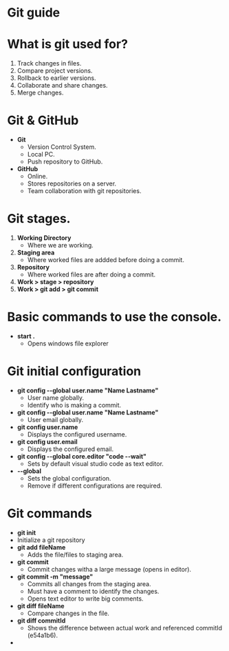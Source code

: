 # Git guide

# What is git used for?
1. Track changes in files.
2. Compare project versions.
3. Rollback to earlier versions.
4. Collaborate and share changes.
5. Merge changes.

# Git & GitHub
* **Git**
  * Version Control System.
  * Local PC.
  * Push repository to GitHub.
* **GitHub**
  * Online.
  * Stores repositories on a server.
  * Team collaboration with git repositories.

# Git stages.
1. **Working Directory**
    * Where we are working.
2. **Staging area**
    * Where worked files are addded before doing a commit.
3. **Repository**
    * Where worked files are after doing a commit.
4. **Work > stage > repository**
5. **Work > git add > git commit**

# Basic commands to use the console.
* **start .**
  * Opens windows file explorer
 
# Git initial configuration
* **git config --global user.name "Name Lastname"**
  * User name globally.
  * Identify who is making a commit.
* **git config --global user.name "Name Lastname"**
  * User email globally.
* **git config user.name**
  * Displays the configured username.
* **git config user.email**
  * Displays the configured email.
* **git config --global core.editor "code --wait"**
  * Sets by default visual studio code as text editor.
* **--global**
  * Sets the global configuration.
  * Remove if different configurations are required.
 
    
# Git commands
*  **git init**
  * Initialize a git repository
* **git add fileName**
  * Adds the file/files to staging area.
* **git commit**
  * Commit changes witha a large message (opens in editor).
* **git commit -m "message"**
  * Commits all changes from the staging area.
  * Must have a comment to identify the changes.
  * Opens text editor to write big comments.
*  **git diff fileName**
   * Compare changes in the file.
* **git diff commitId**
  * Shows the difference between actual work and referenced commitId (e54a1b6).
*
